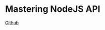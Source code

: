 # Mastering NodeJS API

[Github](https://github.com/fullstacktraining/Mastering-REST-APIs-in-Node.js-Zero-To-Hero)
